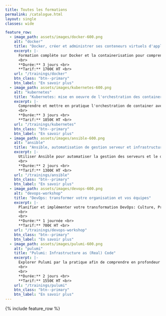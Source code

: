 ```yaml
---
title: Toutes les formations
permalink: /catalogue.html
layout: single
classes: wide

feature_row:
  - image_path: assets/images/docker-600.png
    alt: "docker"
    title: "Docker, créer et administrer ses conteneurs virtuels d'applications"
    excerpt: |-
      Formation complète sur Docker et la containerisation pour comprendre les concepts du Build à la Production. <br>
      <br>
      **Durée:** 3 jours <br>
      **Tarif:** 1700€ HT <br>
    url: "/trainings/docker"
    btn_class: "btn--primary"
    btn_label: "En savoir plus"
  - image_path: assets/images/kubernetes-600.png
    alt: "kubernetes"
    title: "Kubernetes: mise en oeuvre de l'orchestration des containers"
    excerpt: |-
      Comprendre et mettre en pratique l'orchestration de container avec Kubernetes et les concepts associés, dans le Cloud comme on-prem. <br>
      <br>
      **Durée:** 3 jours <br>
      **Tarif:** 1850€ HT <br>
    url: "/trainings/kubernetes"
    btn_class: "btn--primary"
    btn_label: "En savoir plus"
  - image_path: assets/images/ansible-600.png
    alt: "ansible"
    title: "Ansible, automatisation de gestion serveur et infrastructure"
    excerpt: |-
      Utiliser Ansible pour automatiser la gestion des serveurs et le déploiement d'applications. <br>
      <br>
      **Durée:** 2 jours <br>
      **Tarif:** 1300€ HT <br>
    url: "/trainings/ansible"
    btn_class: "btn--primary"
    btn_label: "En savoir plus"
  - image_path: assets/images/devops-600.png
    alt: "devops-workshop"
    title: "DevOps: transformer votre organisation et vos équipes"
    excerpt: |-
      Planifier et implémenter votre transformation DevOps: Culture, Principes & Outillages, valeur ajoutée, couts, contraintes et retours d'expériences.  
      <br>
      <br>
      **Durée:** 1 journée <br>
      **Tarif:** 700€ HT <br>
    url: "/trainings/devops-workshop"
    btn_class: "btn--primary"
    btn_label: "En savoir plus"
  - image_path: assets/images/pulumi-600.png
    alt: "pulumi"
    title: "Pulumi: Infrastructure as (Real) Code"
    excerpt: |-
      Explorer Pulumi par la pratique afin de comprendre en profondeur les concepts et utilisation de l'outil au travers du déploiement d'une infrastructure en situation réelle. 
      <br>
      <br>
      **Durée:** 2 jours <br>
      **Tarif:** 1550€ HT <br>
    url: "/trainings/pulumi"
    btn_class: "btn--primary"
    btn_label: "En savoir plus"
---
```


{% include feature_row  %}
